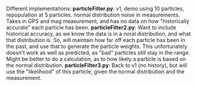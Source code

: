 Different implementations:
**particleFilter.py**: v1, demo using 10 particles, repopulation at 5 particles. normal distribution noise in measurements. Takes in GPS and mag measurement, and has no data on how "historically accurate" each particle has been. 
**particleFilter2.py**: Want to include historical accuracy, as we know the data is in a noral distribution, and what that distribution is. So, will maintain how far off each particle has been in the past, and use that to generate the particle weights. This unfortunately doesn't work as well as predicted, as "bad" particles still stay in the range. Might be better to do a calculation, as to how likely a particle is based on the normal distribution.
**particleFilter3.py**: Back to v1 (no history), but will use the "likelihood" of this particle, given the normal distribution and the measurement. 